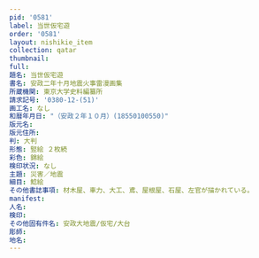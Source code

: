 ```yaml
---
pid: '0581'
label: 当世仮宅遊
order: '0581'
layout: nishikie_item
collection: qatar
thumbnail: 
full: 
題名: 当世仮宅遊
書名: 安政二年十月地震火事雷漫画集
所蔵機関: 東京大学史料編纂所
請求記号: '0380-12-(51)'
画工名: なし
和暦年月日: "（安政２年１０月）(18550100550)"
版元名: 
版元住所: 
判: 大判
形態: 竪絵 ２枚続
彩色: 錦絵
検印状況: なし
主題: 災害／地震
細目: 鯰絵
その他書誌事項: 材木屋、車力、大工、鳶、屋根屋、石屋、左官が描かれている。
manifest: 
人名: 
検印: 
その他固有件名: 安政大地震/仮宅/大台
彫師: 
地名: 
---
```

